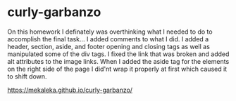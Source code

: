 # curly-garbanzo
On this homework I definately was overthinking what I needed to do to accomplish the final task... I added comments to what I did. I added a header, section, aside, and footer opening and closing tags as well as manipulated some of the div tags. I fixed the link that was broken and added alt attributes to the image links. When I added the aside tag for the elements on the right side of the page I did'nt wrap it properly at first which caused it to shift down. 

https://mekaleka.github.io/curly-garbanzo/